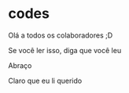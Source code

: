 # codes

Olá a todos os colaboradores ;D

Se você ler isso, diga que você leu

Abraço

Claro que eu li querido

